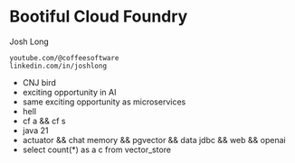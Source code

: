 # Bootiful Cloud Foundry 

Josh Long 

	youtube.com/@coffeesoftware
	linkedin.com/in/joshlong 



* CNJ bird
* exciting opportunity in AI
* same exciting opportunity as microservices
* hell
* cf a && cf s 
* java 21 
* actuator && chat memory && pgvector && data jdbc && web && openai
* select count(*) as a c from vector_store
